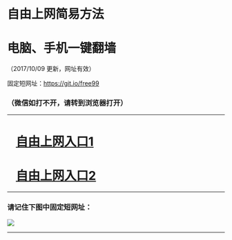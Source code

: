 ﻿# 自由上网简易方法

# 电脑、手机一键翻墙

（2017/10/09 更新，网址有效）

固定短网址：https://git.io/free99

### （微信如打不开，请转到浏览器打开）


***





# &nbsp;&nbsp; <a href="http://ft405911142.fwq-tz-1001.info/fwqtz01.html?t=1009001405 " target="_blank">自由上网入口1</a>
# &nbsp;&nbsp; <a href="http://ft155416408.fwq-tz-1002.info/fwqtz02.html?t=10090013882 " target="_blank">自由上网入口2</a>
***

### 请记住下图中固定短网址：

<img src="https://s3-us-west-2.amazonaws.com/fwq-1001/yjfq-20170905okok.png" /> 


***

